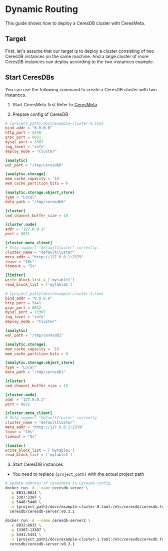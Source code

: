 # Dynamic Routing
This guide shows how to deploy a CeresDB cluster with CeresMeta.

## Target
First, let's assume that our target is to deploy a cluster consisting of two CeresDB instances on the same machine. And a large cluster of more CeresDB instances can deploy according to the two-instances example.

## Start CeresDBs
You can use the following command to create a CeresDB cluster with two instances.
1. Start CeresMeta first
   Refer to [CeresMeta](https://github.com/CeresDB/ceresmeta)

2. Prepare config of CeresDB
```toml
# {project_path}/docs/example-cluster-0.toml
bind_addr = "0.0.0.0"
http_port = 5440
grpc_port = 8831
mysql_port = 3307
log_level = "info"
deploy_mode = "Cluster"

[analytic]
wal_path = "/tmp/ceresdb0"

[analytic.storage]
mem_cache_capacity = '1G'
mem_cache_partition_bits = 0

[analytic.storage.object_store]
type = "Local"
data_path = "/tmp/ceresdb0"

[cluster]
cmd_channel_buffer_size = 10

[cluster.node]
addr = "127.0.0.1"
port = 8831

[cluster.meta_client]
# Only support "defaultCluster" currently.
cluster_name = "defaultCluster"
meta_addr = "http://127.0.0.1:2379"
lease = "10s"
timeout = "5s"

[limiter]
write_block_list = ['mytable1']
read_block_list = ['mytable1']
```

```toml
# {project_path}/docs/example-cluster-1.toml
bind_addr = "0.0.0.0"
http_port = 5441
grpc_port = 8832
mysql_port = 13307
log_level = "info"
deploy_mode = "Cluster"

[analytic]
wal_path = "/tmp/ceresdb1"

[analytic.storage]
mem_cache_capacity = '1G'
mem_cache_partition_bits = 0

[analytic.storage.object_store]
type = "Local"
data_path = "/tmp/ceresdb1"

[cluster]
cmd_channel_buffer_size = 10

[cluster.node]
addr = "127.0.0.1"
port = 8832

[cluster.meta_client]
# Only support "defaultCluster" currently.
cluster_name = "defaultCluster"
meta_addr = "http://127.0.0.1:2379"
lease = "10s"
timeout = "5s"

[limiter]
write_block_list = ['mytable1']
read_block_list = ['mytable1']
```

3. Start CeresDB instances
* You need to replace `{project_path}` with the actual project path

```bash
# Update address of CeresMeta in CeresDB config.
docker run -d --name ceresdb-server \
  -p 8831:8831 \
  -p 3307:3307 \
  -p 5440:5440 \
  -v {project_path}/docs/example-cluster-0.toml:/etc/ceresdb/ceresdb.toml \
  ceresdb/ceresdb-server:v0.3.1
  
docker run -d --name ceresdb-server2 \
  -p 8832:8832 \
  -p 13307:13307 \
  -p 5441:5441 \
  -v {project_path}/docs/example-cluster-1.toml:/etc/ceresdb/ceresdb.toml \
  ceresdb/ceresdb-server:v0.3.1
```